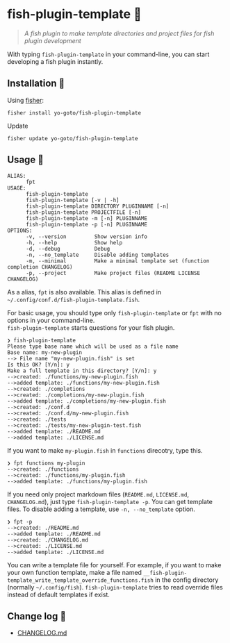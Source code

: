 # fish-plugin-template 🍤
> *A fish plugin to make template directories and project files for fish plugin development*

With typing `fish-plugin-template` in your command-line, you can start developing a fish plugin instantly.

## Installation 🎣

Using [fisher](https://github.com/jorgebucaran/fisher):

```console
fisher install yo-goto/fish-plugin-template
```

Update

```console
fisher update yo-goto/fish-plugin-template
```

## Usage 🔦

```console
ALIAS:
      fpt
USAGE:
      fish-plugin-template
      fish-plugin-template [-v | -h]
      fish-plugin-template DIRECTORY PLUGINNAME [-n]
      fish-plugin-template PROJECTFILE [-n]
      fish-plugin-template -m [-n] PLUGINNAME
      fish-plugin-template -p [-n] PLUGINNAME
OPTIONS:
      -v, --version         Show version info
      -h, --help            Show help
      -d, --debug           Debug
      -n, --no_template     Disable adding templates
      -m, --minimal         Make a minimal template set (function completion CHANGELOG)
      -p, --project         Make project files (README LICENSE CHANGELOG)
```

As a alias, `fpt` is also available. This alias is defined in `~/.config/conf.d/fish-plugin-template.fish`.

For basic usage, you should type only `fish-plugin-template` or `fpt` with no options in your command-line.  
`fish-plugin-template` starts questions for your fish plugin.

```console
❯ fish-plugin-template
Please type base name which will be used as a file name
Base name: my-new-plugin
--> File name "my-new-plugin.fish" is set
Is this OK? [Y/n]: y
Make a full template in this directory? [Y/n]: y
-->created: ./functions/my-new-plugin.fish
-->added template: ./functions/my-new-plugin.fish
-->created: ./completions
-->created: ./completions/my-new-plugin.fish
-->added template: ./completions/my-new-plugin.fish
-->created: ./conf.d
-->created: ./conf.d/my-new-plugin.fish
-->created: ./tests
-->created: ./tests/my-new-plugin-test.fish
-->added template: ./README.md
-->added template: ./LICENSE.md
```

If you want to make `my-plugin.fish` in `functions` direcotry, type this.

```console
❯ fpt functions my-plugin
-->created: ./functions
-->created: ./functions/my-plugin.fish
-->added template: ./functions/my-plugin.fish
```

If you need only project markdown files (`README.md`, `LICENSE.md`, `CHANGELOG.md`), just type `fish-plugin-template -p`. You can get template files. To disable adding a template, use `-n, --no_template` option.

```console
❯ fpt -p
-->created: ./README.md
-->added template: ./README.md
-->created: ./CHANGELOG.md
-->created: ./LICENSE.md
-->added template: ./LICENSE.md
```

You can write a template file for yourself.
For example, if you want to make your own function template, make a file named `__fish-plugin-template_write_template_override_functions.fish` in the config directory (normally `~/.config/fish`). `fish-plugin-template` tries to read override files instead of default templates if exist.


## Change log 🔖
- [CHANGELOG.md](/CHANGELOG.md)

